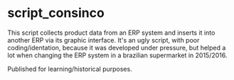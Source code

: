 # script_consinco

This script collects product data from an ERP system and inserts it into another ERP via its graphic interface. It's an ugly script, with poor coding/identation, because it was developed under pressure, but helped a lot when changing the ERP system in a brazilian supermarket in 2015/2016.

Published for learning/historical purposes.
